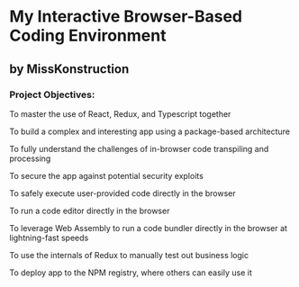 # My Interactive Browser-Based Coding Environment



## by MissKonstruction

<h3>Project Objectives:</h3>

To master the use of React, Redux, and Typescript together

To build a complex and interesting app using a package-based architecture

To fully understand the challenges of in-browser code transpiling and processing

To secure the app against potential security exploits

To safely execute user-provided code directly in the browser

To run a code editor directly in the browser

To leverage Web Assembly to run a code bundler directly in the browser at lightning-fast speeds

To use the internals of Redux to manually test out business logic

To deploy app to the NPM registry, where others can easily use it


